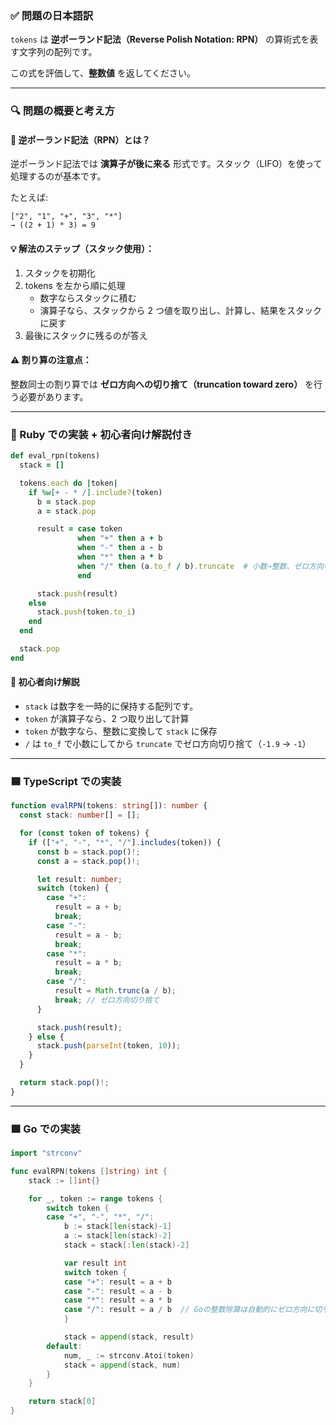 ### ✅ 問題の日本語訳

`tokens` は **逆ポーランド記法（Reverse Polish Notation: RPN）** の算術式を表す文字列の配列です。

この式を評価して、**整数値** を返してください。

---

### 🔍 問題の概要と考え方

#### 🔢 逆ポーランド記法（RPN）とは？

逆ポーランド記法では **演算子が後に来る** 形式です。スタック（LIFO）を使って処理するのが基本です。

たとえば:

```
["2", "1", "+", "3", "*"]
→ ((2 + 1) * 3) = 9
```

#### 💡 解法のステップ（スタック使用）：

1. スタックを初期化
2. tokens を左から順に処理
   - 数字ならスタックに積む
   - 演算子なら、スタックから 2 つ値を取り出し、計算し、結果をスタックに戻す
3. 最後にスタックに残るのが答え

#### ⚠️ 割り算の注意点：

整数同士の割り算では **ゼロ方向への切り捨て（truncation toward zero）** を行う必要があります。

---

### 🧠 Ruby での実装 + 初心者向け解説付き

```ruby
def eval_rpn(tokens)
  stack = []

  tokens.each do |token|
    if %w[+ - * /].include?(token)
      b = stack.pop
      a = stack.pop

      result = case token
               when "+" then a + b
               when "-" then a - b
               when "*" then a * b
               when "/" then (a.to_f / b).truncate  # 小数→整数、ゼロ方向切り捨て
               end

      stack.push(result)
    else
      stack.push(token.to_i)
    end
  end

  stack.pop
end
```

#### 📝 初心者向け解説

- `stack` は数字を一時的に保持する配列です。
- `token` が演算子なら、2 つ取り出して計算
- `token` が数字なら、整数に変換して `stack` に保存
- `/` は `to_f` で小数にしてから `truncate` でゼロ方向切り捨て（`-1.9` → `-1`）

---

### 🟦 TypeScript での実装

```ts
function evalRPN(tokens: string[]): number {
  const stack: number[] = [];

  for (const token of tokens) {
    if (["+", "-", "*", "/"].includes(token)) {
      const b = stack.pop()!;
      const a = stack.pop()!;

      let result: number;
      switch (token) {
        case "+":
          result = a + b;
          break;
        case "-":
          result = a - b;
          break;
        case "*":
          result = a * b;
          break;
        case "/":
          result = Math.trunc(a / b);
          break; // ゼロ方向切り捨て
      }

      stack.push(result);
    } else {
      stack.push(parseInt(token, 10));
    }
  }

  return stack.pop()!;
}
```

---

### 🟩 Go での実装

```go
import "strconv"

func evalRPN(tokens []string) int {
    stack := []int{}

    for _, token := range tokens {
        switch token {
        case "+", "-", "*", "/":
            b := stack[len(stack)-1]
            a := stack[len(stack)-2]
            stack = stack[:len(stack)-2]

            var result int
            switch token {
            case "+": result = a + b
            case "-": result = a - b
            case "*": result = a * b
            case "/": result = a / b  // Goの整数除算は自動的にゼロ方向に切り捨て
            }

            stack = append(stack, result)
        default:
            num, _ := strconv.Atoi(token)
            stack = append(stack, num)
        }
    }

    return stack[0]
}
```
